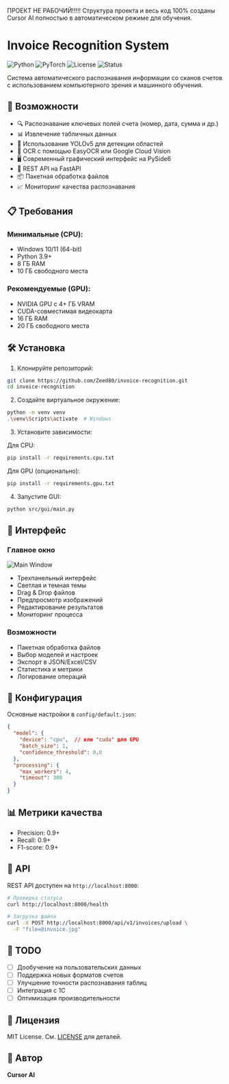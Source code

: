 ПРОЕКТ НЕ РАБОЧИЙ!!!!!
Структура проекта и весь код 100% созданы Cursor AI полностью в автоматическом режиме для обучения.

# Invoice Recognition System

![Python](https://img.shields.io/badge/Python-3.9%2B-blue)
![PyTorch](https://img.shields.io/badge/PyTorch-1.9%2B-red)
![License](https://img.shields.io/badge/license-MIT-green)
![Status](https://img.shields.io/badge/status-in%20development-yellow)

Система автоматического распознавания информации со сканов счетов с использованием компьютерного зрения и машинного обучения.

## 🚀 Возможности

- 🔍 Распознавание ключевых полей счета (номер, дата, сумма и др.)
- 📊 Извлечение табличных данных
- 🤖 Использование YOLOv5 для детекции областей
- 📝 OCR с помощью EasyOCR или Google Cloud Vision
- 🖥️ Современный графический интерфейс на PySide6
- 🔄 REST API на FastAPI
- 📦 Пакетная обработка файлов
- 📈 Мониторинг качества распознавания

## 📋 Требования

### Минимальные (CPU):
- Windows 10/11 (64-bit)
- Python 3.9+
- 8 ГБ RAM
- 10 ГБ свободного места

### Рекомендуемые (GPU):
- NVIDIA GPU с 4+ ГБ VRAM
- CUDA-совместимая видеокарта
- 16 ГБ RAM
- 20 ГБ свободного места

## 🛠 Установка

1. Клонируйте репозиторий:
```bash
git clone https://github.com/Zeed80/invoice-recognition.git
cd invoice-recognition
```

2. Создайте виртуальное окружение:
```bash
python -m venv venv
.\venv\Scripts\activate  # Windows
```

3. Установите зависимости:

Для CPU:
```bash
pip install -r requirements.cpu.txt
```

Для GPU (опционально):
```bash
pip install -r requirements.gpu.txt
```

4. Запустите GUI:
```bash
python src/gui/main.py
```

## 📱 Интерфейс

### Главное окно
![Main Window](docs/images/main_window.png)

- Трехпанельный интерфейс
- Светлая и темная темы
- Drag & Drop файлов
- Предпросмотр изображений
- Редактирование результатов
- Мониторинг процесса

### Возможности
- Пакетная обработка файлов
- Выбор моделей и настроек
- Экспорт в JSON/Excel/CSV
- Статистика и метрики
- Логирование операций

## 🔧 Конфигурация

Основные настройки в `config/default.json`:
```json
{
  "model": {
    "device": "cpu",  // или "cuda" для GPU
    "batch_size": 1,
    "confidence_threshold": 0.8
  },
  "processing": {
    "max_workers": 4,
    "timeout": 300
  }
}
```

## 📊 Метрики качества

- Precision: 0.9+
- Recall: 0.9+
- F1-score: 0.9+

## 🔄 API

REST API доступен на `http://localhost:8000`:

```bash
# Проверка статуса
curl http://localhost:8000/health

# Загрузка файла
curl -X POST http://localhost:8000/api/v1/invoices/upload \
  -F "file=@invoice.jpg"
```

## 📝 TODO

- [ ] Дообучение на пользовательских данных
- [ ] Поддержка новых форматов счетов
- [ ] Улучшение точности распознавания таблиц
- [ ] Интеграция с 1С
- [ ] Оптимизация производительности

## 📄 Лицензия

MIT License. См. [LICENSE](LICENSE) для деталей.

## 👤 Автор

**Cursor AI**


